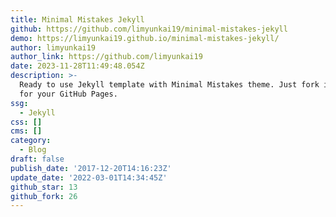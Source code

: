 ```yaml
---
title: Minimal Mistakes Jekyll
github: https://github.com/limyunkai19/minimal-mistakes-jekyll
demo: https://limyunkai19.github.io/minimal-mistakes-jekyll/
author: limyunkai19
author_link: https://github.com/limyunkai19
date: 2023-11-28T11:49:48.054Z
description: >-
  Ready to use Jekyll template with Minimal Mistakes theme. Just fork it to use
  for your GitHub Pages.
ssg:
  - Jekyll
css: []
cms: []
category:
  - Blog
draft: false
publish_date: '2017-12-20T14:16:23Z'
update_date: '2022-03-01T14:34:45Z'
github_star: 13
github_fork: 26
---
```

